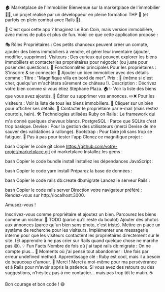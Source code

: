 🏠 Marketplace de l'Immobilier
Bienvenue sur la marketplace de l'immobilier 🏡✨, un projet réalisé par un développeur en pleine formation THP 🚀 (et parfois en plein combat avec Rails 🤯).

🧐 C'est quoi cette app ?
Imaginez Le Bon Coin, mais version immobilière, avec moins de pubs et plus de fun. Voici ce que cette application propose :

🎭 Rôles
Propriétaires :
Ces petits chanceux peuvent créer un compte, ajouter des biens immobiliers à vendre, et gérer leur inventaire (ajouter, modifier, supprimer).
Visiteurs :
Des curieux qui peuvent explorer les biens immobiliers et contacter les propriétaires pour négocier (ou juste pour poser des questions).
🚀 Fonctionnalités principales
Pour les propriétaires :
S'inscrire & se connecter 🔐
Ajouter un bien immobilier avec des détails comme :
Titre : "Magnifique villa en bord de mer".
Prix : 🤑 (même si c'est cher, quelqu'un m'achètera sûrement ce château !).
Description : Décrivez votre bien comme si vous étiez Stéphane Plaza. 🏠✨
Voir la liste des biens que vous avez ajoutés. 📝
Éditer ou supprimer vos annonces. ✏️❌
Pour les visiteurs :
Voir la liste de tous les biens immobiliers. 👀
Cliquer sur un bien pour afficher ses détails. 📜
Contacter le propriétaire par e-mail (mais restez courtois, hein).
🛠️ Technologies utilisées
Ruby on Rails : Le framework qui m'a donné quelques cheveux blancs.
PostgreSQL : Parce que SQLite c'est trop basique.
Devise : Pour la gestion des utilisateurs (merci Devise de me sauver des validations à rallonge).
Bootstrap : Pour faire joli sans trop se fatiguer.
🐾 Pas à pas pour tester l'app
Clonez ce magnifique projet :

bash
Copier le code
git clone https://github.com/votre-projet/marketplace.git
cd marketplace
Installez les gems :

bash
Copier le code
bundle install
Installez les dépendances JavaScript :

bash
Copier le code
yarn install
Préparez la base de données :

bash
Copier le code
rails db:create db:migrate
Lancez le serveur Rails :

bash
Copier le code
rails server
Direction votre navigateur préféré :
Rendez-vous sur http://localhost:3000.

Amusez-vous !

Inscrivez-vous comme propriétaire et ajoutez un bien.
Parcourez les biens comme un visiteur.
📝 TODO (parce qu'il reste du boulot)
Ajouter des photos aux annonces (parce qu'un bien sans photo, c'est triste).
Mettre en place un système de recherche pour les visiteurs.
Implémenter une messagerie interne pour que les visiteurs contactent les propriétaires directement sur le site.
(Et apprendre à ne pas crier sur Rails quand quelque chose ne marche pas 😅).
💡 Fun Facts
Nombre de fois où j'ai tapé rails db:migrate : On ne compte plus... 🧮
Moments où j'ai pensé tout abandonner : Une fois par erreur undefined method.
Apprentissage clé : Ruby est cool, mais il a besoin de beaucoup d'amour.
💌 Merci !
Merci à moi-même pour ma persévérance et à Rails pour m’avoir appris la patience. Si vous avez des retours ou des suggestions, n'hésitez pas à me contacter... mais pas trop tôt le matin. ☕

Bon courage et bon code ! 😄